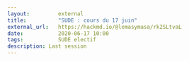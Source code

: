 ```yaml
---
layout:         external
title:          "SUDE : cours du 17 juin"
external_url:   https://hackmd.io/@lemasymasa/rk2SLtvaL
date:           2020-06-17 10:00
tags:           SUDE electif
description: Last session
---
```

